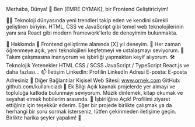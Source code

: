 Merhaba, Dünya! 👋
Ben [EMRE OYMAK], bir Frontend Geliştiriciyim!

👨‍💻 Teknoloji dünyasında yeni trendleri takip eden ve kendini sürekli geliştiren biriyim. HTML, CSS ve JavaScript gibi temel web teknolojilerinin yanı sıra React gibi modern framework'lerle de deneyimim bulunmakta.

🚀 Hakkımda
💼 Frontend geliştirme alanında [X] yıl deneyim.
🌱 Her zaman öğrenmeye açık, yeni teknolojileri keşfetmeyi ve ustalaşmayı seviyorum.
👯 Takım çalışmasına inanıyorum ve işbirliği yapmaktan keyif alıyorum.
🛠️ Teknolojik Yetenekler
HTML
CSS / SCSS
JavaScript / TypeScript
React.js
ve daha fazlası...
📫 İletişim
LinkedIn: Profilin LinkedIn Adresi
E-posta: E-posta Adresiniz
🔗 Diğer Bağlantılar
Kişisel Web Sitesi: www.ornek.com
GitHub: github.com/kullanıcıadı
🌟 Ek Bilgi
Açık kaynak projelerde yer almayı ve topluluğa katkıda bulunmayı seviyorum.
Müzik dinlemek, kitap okumak ve seyahat etmek hobilerim arasında.
🚀 İşbirliğine Açık!
Profilimi ziyaret ettiğiniz için teşekkür ederim. Eğer bir projede birlikte çalışmak ya da herhangi bir soru sormak isterseniz, lütfen çekinmeden iletişime geçin. Birlikte harika şeyler yapalım! 🌟


